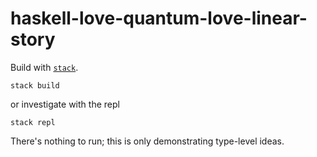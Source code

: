 # haskell-love-quantum-love-linear-story

Build with [`stack`](https://docs.haskellstack.org/en/stable/README/).

```
stack build
```

or investigate with the repl

```
stack repl
```

There's nothing to run; this is only demonstrating type-level ideas.
